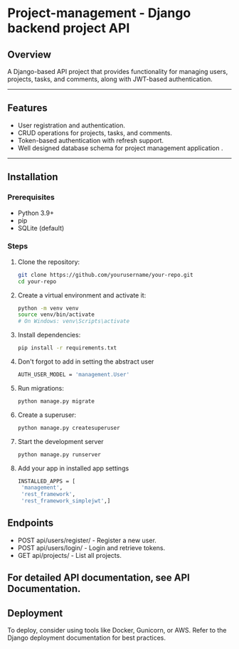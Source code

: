 # Project-management - Django backend project API

## Overview
A Django-based API project that provides functionality for managing users, projects, tasks, and comments, along with JWT-based authentication.

---

## Features
- User registration and authentication.
- CRUD operations for projects, tasks, and comments.
- Token-based authentication with refresh support.
- Well designed database schema for project management application .

---

## Installation

### Prerequisites
- Python 3.9+
- pip
- SQLite (default)

### Steps
1. Clone the repository:
   ```bash
   git clone https://github.com/yourusername/your-repo.git
   cd your-repo

2. Create a virtual environment and activate it:
   ```bash  
   python -m venv venv
   source venv/bin/activate  
   # On Windows: venv\Scripts\activate
   
3. Install dependencies:
   ```bash
   pip install -r requirements.txt
   
4. Don't forgot to add in setting the abstract user
   ```bash
   AUTH_USER_MODEL = 'management.User'
   
5. Run migrations:
   ```bash
   python manage.py migrate
   
6. Create a superuser:
   ```bash
   python manage.py createsuperuser
   
7. Start the development server
   ```bash
   python manage.py runserver
   
8. Add your app in installed app settings
   ```bash
   INSTALLED_APPS = [
    'management',
    'rest_framework',
    'rest_framework_simplejwt',]
   
## Endpoints
- POST api/users/register/ - Register a new user.
- POST api/users/login/ - Login and retrieve tokens.
- GET api/projects/ - List all projects.

## For detailed API documentation, see API Documentation.


## Deployment
To deploy, consider using tools like Docker, Gunicorn, or AWS. Refer to the Django deployment documentation for best practices.


